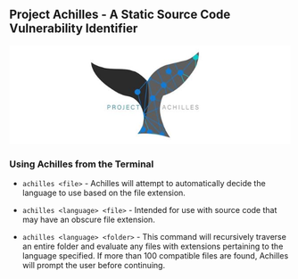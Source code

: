 ## Project Achilles - A Static Source Code Vulnerability Identifier
![Achilles](assets/logo.jpg
)
### Using Achilles from the Terminal
* `achilles <file>` - Achilles will attempt to automatically decide the language to use based on the file extension. 

* `achilles <language> <file>` - Intended for use with source code that may have an obscure file extension.

* `achilles <language> <folder>` - This command will recursively traverse an entire folder and evaluate any files
 with extensions pertaining to the language specified. If more than 100 compatible files are found, Achilles will 
 prompt the user before continuing.


